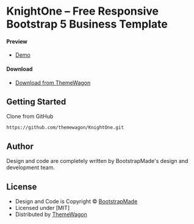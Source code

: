 # KnightOne – Free Responsive Bootstrap 5 Business Template

#### Preview

 - [Demo](https://themewagon.github.io/KnightOne/)

#### Download
 - [Download from ThemeWagon](https://themewagon.com/themes/knightone/)
 
 
## Getting Started

Clone from GitHub 
```
https://github.com/themewagon/KnightOne.git
```

## Author

Design and code are completely written by BootstrapMade's design and development team.  


## License

 - Design and Code is Copyright &copy; [BootstrapMade](https://bootstrapmade.com/)
 - Licensed under [MIT]
 - Distributed by [ThemeWagon](https://themewagon.com)



